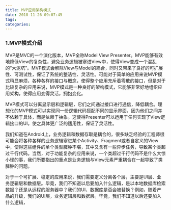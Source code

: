 ```yaml
---
title: MVP应用架构模式
date: 2018-11-26 09:07:45
tags:
categories:
---
```




### 1.MVP模式介绍

MVP是MVC的一个演化版本，MVP全称Model View Presenter。MVP能够有效地降低View的复杂性，避免业务逻辑被塞进View中，使得View变成一个混乱的“大泥坑”。MVP模式会解除View与Model的耦合，同时又带来了良好的可扩展性、可测试性，保证了系统的整洁性、灵活性。可能对于简单的应用来说MVP模式稍显麻烦，各种各样的接口与概念，使得整个应用充斥着零散的接口，但是对于比较复杂的应用来说，MVP模式是一种良好的架构模式，它能够非常好地组织应用架构，使得应用变得灵活，拥抱变化。

MVP模式可以分离显示层和逻辑层，它们之间通过接口进行通信，降低耦合。理想化的MVP模式可以实现同一份逻辑代码搭配不同的显示界面，因为他们之间并不依赖于具体，而是依赖于抽象。这使得Presenter可以运用于任何实现了View逻辑接口的UI，使之具体更广泛的适用性，保证了灵活性。

我们知道在Android上，业务逻辑和数据存取是耦合的，很多缺乏经验的工程师很可能会将各种各样的业务逻辑塞进某个Activity、Fragment或者自定义的View中，使得这些组件的单个类型臃肿不堪，其中又含有一些异步任务，导致某个类超过千行代码。当然，对于功能复杂的应用来说，一个类超过千行代码不是什么大惊小怪的事，我们所要指出的重点是业务逻辑与View元素严重耦合在一起导致了类臃肿的问题。

对于一个可扩展、稳定的应用来说，我们需要定义分离各个层，主要是UI层、业务逻辑层和数据层。毕竟，我们不知道以后要加入什么逻辑，是以本地数据库检索数据？还是从远程的服务器中？我们的UI、数据库是否会被替换？例如，随着产品的升级，我们的UI层，业务逻辑层和数据层。毕竟，我们不知道以后还要加入什么逻辑，